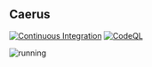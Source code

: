 ## Caerus

[![Continuous Integration](https://github.com/OpenArchitex/Caerus/actions/workflows/ci.yml/badge.svg?branch=main)](https://github.com/OpenArchitex/AutoBooker/actions/workflows/ci.yml)
[![CodeQL](https://github.com/OpenArchitex/Caerus/actions/workflows/codeql.yml/badge.svg)](https://github.com/OpenArchitex/Caerus/actions/workflows/codeql.yml)

![running](https://github.com/OpenArchitex/Caerus/assets/12435965/d4400c5c-3ea5-482b-84b2-cfabc0123b1a)
